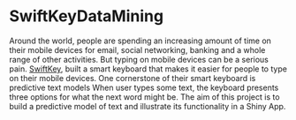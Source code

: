 # SwiftKeyDataMining
Around the world, people are spending an increasing amount of time on their mobile devices for email, social networking, banking and a whole range of other activities. But typing on mobile devices can be a serious pain. [SwiftKey](https://www.microsoft.com/en-us/swiftkey), built a smart keyboard that makes it easier for people to type on their mobile devices.   One cornerstone of their smart keyboard is predictive text models When user types some text,  the keyboard presents three options for what the next word might be.   The aim of this project is to build  a predictive model of  text and illustrate its functionality in a Shiny App.
